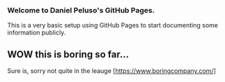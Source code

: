 ### Welcome to Daniel Peluso's GitHub Pages.
This is a very basic setup using GitHub Pages to start documenting some information publicly.

## WOW this is boring so far...
Sure is, sorry not quite in the leauge [https://www.boringcompany.com/]